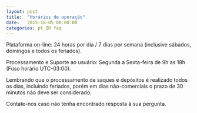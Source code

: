 ```yaml
---
layout: post
title:  "Horários de operação"
date:   2015-18-05 00:00:00
categories: pt_BR faq
---
```


Plataforma on-line: 24 horas por dia / 7 dias por semana (inclusive sábados, domingos e todos os feriados).

Processamento e Suporte ao usuário: Segunda a Sexta-feira de 9h as 18h (Fuso horário UTC-03:00).

Lembrando que o processamento de saques e depósitos é realizado todos os dias, incluindo feriados, porém em dias não-comerciais o prazo de 30 minutos não deve ser considerado.

Contate-nos caso não tenha encontrado resposta à sua pergunta. 
